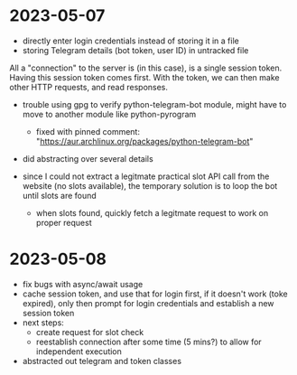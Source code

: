 # 2023-05-07

- directly enter login credentials instead of storing it in a file
- storing Telegram details (bot token, user ID) in untracked file

All a "connection" to the server is (in this case), is a single session token. Having this session token comes first. With the token, we can then make other HTTP requests, and read responses.

- trouble using gpg to verify python-telegram-bot module, might have to move to another module like python-pyrogram
    - fixed with pinned comment: "https://aur.archlinux.org/packages/python-telegram-bot"

- did abstracting over several details
- since I could not extract a legitmate practical slot API call from the website (no slots available), the temporary solution is to loop the bot until slots are found
    - when slots found, quickly fetch a legitmate request to work on proper request

# 2023-05-08

- fix bugs with async/await usage
- cache session token, and use that for login first, if it doesn't work (toke expired), only then prompt for login credentials and establish a new session token
- next steps:
    - create request for slot check
    - reestablish connection after some time (5 mins?) to allow for independent execution
- abstracted out telegram and token classes